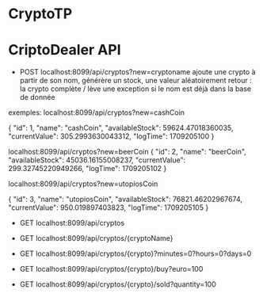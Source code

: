 # CryptoTP

# CriptoDealer API

- POST localhost:8099/api/cryptos?new=cryptoname
ajoute une crypto à partir de son nom,
générère un stock, une valeur aléatoirement
retour : la crypto complète / lève une exception si le nom est déjà dans la base de donnée

exemples:
localhost:8099/api/cryptos?new=cashCoin

{
    "id": 1,
    "name": "cashCoin",
    "availableStock": 59624.47018360035,
    "currentValue": 305.2993630043312,
    "logTime": 1709205100
}

localhost:8099/api/cryptos?new=beerCoin
{
    "id": 2,
    "name": "beerCoin",
    "availableStock": 45036.16155008237,
    "currentValue": 299.32745220949266,
    "logTime": 1709205102
}

localhost:8099/api/cryptos?new=utopiosCoin

{
    "id": 3,
    "name": "utopiosCoin",
    "availableStock": 76821.46202967674,
    "currentValue": 950.019897403823,
    "logTime": 1709205105
}


- GET localhost:8099/api/cryptos

- GET localhost:8099/api/cryptos/{cryptoName}

- GET localhost:8099/api/cryptos/{crypto}?minutes=0?hours=0?days=0

- GET localhost:8099/api/cryptos/{crypto}/buy?euro=100

- GET localhost:8099/api/cryptos/{crypto}/sold?quantity=100
